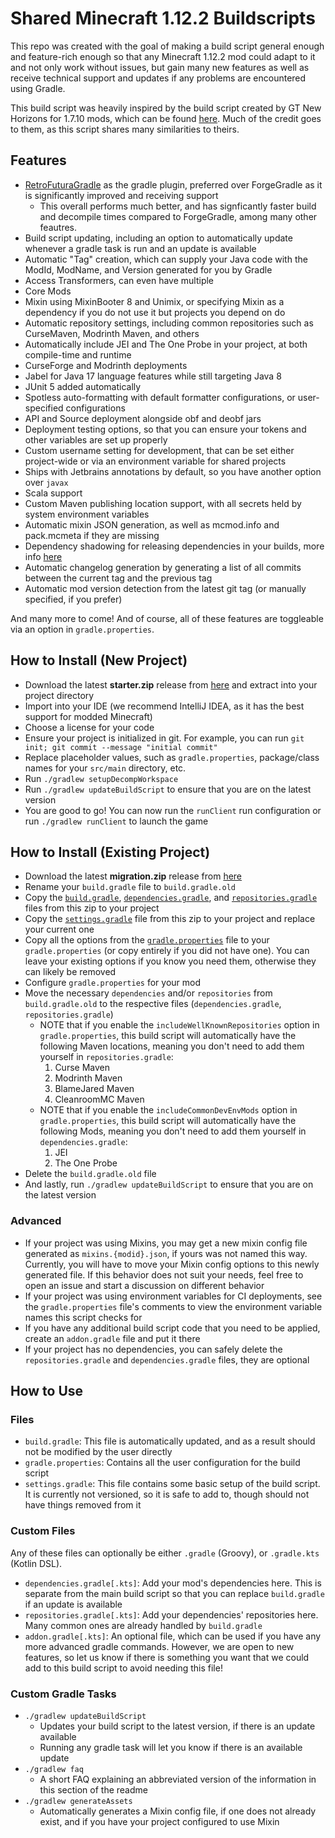 # Shared Minecraft 1.12.2 Buildscripts

This repo was created with the goal of making a build script general enough and feature-rich enough so that any Minecraft 1.12.2 mod could adapt to it and not only work without issues, but gain many new features as well as receive technical support and updates if any problems are encountered using Gradle.

This build script was heavily inspired by the build script created by GT New Horizons for 1.7.10 mods, which can be found [here](https://github.com/GTNewHorizons/ExampleMod1.7.10). Much of the credit goes to them, as this script shares many similarities to theirs.

## Features
- [RetroFuturaGradle](https://github.com/GTNewHorizons/RetroFuturaGradle) as the gradle plugin, preferred over ForgeGradle as it is significantly improved and receiving support
    - This overall performs much better, and has signficantly faster build and decompile times compared to ForgeGradle, among many other feautres.
- Build script updating, including an option to automatically update whenever a gradle task is run and an update is available
- Automatic "Tag" creation, which can supply your Java code with the ModId, ModName, and Version generated for you by Gradle
- Access Transformers, can even have multiple
- Core Mods
- Mixin using MixinBooter 8 and Unimix, or specifying Mixin as a dependency if you do not use it but projects you depend on do
- Automatic repository settings, including common repositories such as CurseMaven, Modrinth Maven, and others
- Automatically include JEI and The One Probe in your project, at both compile-time and runtime
- CurseForge and Modrinth deployments
- Jabel for Java 17 language features while still targeting Java 8
- JUnit 5 added automatically
- Spotless auto-formatting with default formatter configurations, or user-specified configurations
- API and Source deployment alongside obf and deobf jars
- Deployment testing options, so that you can ensure your tokens and other variables are set up properly
- Custom username setting for development, that can be set either project-wide or via an environment variable for shared projects
- Ships with Jetbrains annotations by default, so you have another option over `javax`
- Scala support
- Custom Maven publishing location support, with all secrets held by system environment variables
- Automatic mixin JSON generation, as well as mcmod.info and pack.mcmeta if they are missing
- Dependency shadowing for releasing dependencies in your builds, more info [here](https://github.com/GregTechCEu/Buildscripts/blob/master/docs/shadow.md)
- Automatic changelog generation by generating a list of all commits between the current tag and the previous tag
- Automatic mod version detection from the latest git tag (or manually specified, if you prefer)

And many more to come! And of course, all of these features are toggleable via an option in `gradle.properties`.

## How to Install (New Project)
- Download the latest **starter.zip** release from [here](https://github.com/GregTechCEu/Buildscripts/releases) and extract into your project directory
- Import into your IDE (we recommend IntelliJ IDEA, as it has the best support for modded Minecraft)
- Choose a license for your code
- Ensure your project is initialized in git. For example, you can run `git init; git commit --message "initial commit"`
- Replace placeholder values, such as `gradle.properties`, package/class names for your `src/main` directory, etc.
- Run `./gradlew setupDecompWorkspace`
- Run `./gradlew updateBuildScript` to ensure that you are on the latest version
- You are good to go! You can now run the `runClient` run configuration or run `./gradlew runClient` to launch the game

## How to Install (Existing Project)
- Download the latest **migration.zip** release from [here](https://github.com/GregTechCEu/Buildscripts/releases)
- Rename your `build.gradle` file to `build.gradle.old`
- Copy the [`build.gradle`](https://github.com/GregTechCEu/Buildscripts/blob/master/build.gradle), [`dependencies.gradle`](https://github.com/GregTechCEu/Buildscripts/blob/master/dependencies.gradle), and [`repositories.gradle`](https://github.com/GregTechCEu/Buildscripts/blob/master/repositories.gradle) files from this zip to your project
- Copy the [`settings.gradle`](https://github.com/GregTechCEu/Buildscripts/blob/master/settings.gradle) file from this zip to your project and replace your current one
- Copy all the options from the [`gradle.properties`](https://github.com/GregTechCEu/Buildscripts/blob/master/gradle.properties) file to your `gradle.properties` (or copy entirely if you did not have one). You can leave your existing options if you know you need them, otherwise they can likely be removed
- Configure `gradle.properties` for your mod
- Move the necessary `dependencies` and/or `repositories` from `build.gradle.old` to the respective files (`dependencies.gradle`, `repositories.gradle`)
    - NOTE that if you enable the `includeWellKnownRepositories` option in `gradle.properties`, this build script will automatically have the following Maven locations, meaning you don't need to add them yourself in `repositories.gradle`:
      1. Curse Maven
      2. Modrinth Maven
      3. BlameJared Maven
      4. CleanroomMC Maven
    - NOTE that if you enable the `includeCommonDevEnvMods` option in `gradle.properties`, this build script will automatically have the following Mods, meaning you don't need to add them yourself in `dependencies.gradle`:
      1. JEI
      2. The One Probe
- Delete the `build.gradle.old` file
- And lastly, run `./gradlew updateBuildScript` to ensure that you are on the latest version

### Advanced
- If your project was using Mixins, you may get a new mixin config file generated as `mixins.{modid}.json`, if yours was not named this way. Currently, you will have to move your Mixin config options to this newly generated file. If this behavior does not suit your needs, feel free to open an issue and start a discussion on different behavior
- If your project was using environment variables for CI deployments, see the `gradle.properties` file's comments to view the environment variable names this script checks for
- If you have any additional build script code that you need to be applied, create an `addon.gradle` file and put it there
- If your project has no dependencies, you can safely delete the `repositories.gradle` and `dependencies.gradle` files, they are optional

## How to Use
### Files
- `build.gradle`: This file is automatically updated, and as a result should not be modified by the user directly
- `gradle.properties`: Contains all the user configuration for the build script
- `settings.gradle`: This file contains some basic setup of the build script. It is currently not versioned, so it is safe to add to, though should not have things removed from it
### Custom Files
Any of these files can optionally be either `.gradle` (Groovy), or `.gradle.kts` (Kotlin DSL).
- `dependencies.gradle[.kts]`: Add your mod's dependencies here. This is separate from the main build script so that you can replace `build.gradle` if an update is available
- `repositories.gradle[.kts]`: Add your dependencies' repositories here. Many common ones are already handled by `build.gradle`
- `addon.gradle[.kts]`:  An optional file, which can be used if you have any more advanced gradle commands. However, we are open to new features, so let us know if there is something you want that we could add to this build script to avoid needing this file!

### Custom Gradle Tasks
- `./gradlew updateBuildScript`
    - Updates your build script to the latest version, if there is an update available
    - Running any gradle task will let you know if there is an available update
- `./gradlew faq`
    - A short FAQ explaining an abbreviated version of the information in this section of the readme
- `./gradlew generateAssets`
    - Automatically generates a Mixin config file, if one does not already exist, and if you have your project configured to use Mixin
